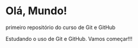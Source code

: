 # Olá, Mundo!
 primeiro repositório do curso de Git e GitHub

Estudando o uso de Git e GitHub.
Vamos começar!!!
